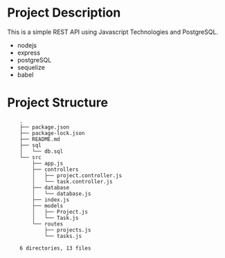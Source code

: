 # Project Description
This is a simple REST API using Javascript Technologies and PostgreSQL.
- nodejs
- express
- postgreSQL
- sequelize
- babel 

# Project Structure
```
    .
    ├── package.json
    ├── package-lock.json
    ├── README.md
    ├── sql
    │   └── db.sql
    └── src
        ├── app.js
        ├── controllers
        │   ├── project.controller.js
        │   └── task.controller.js
        ├── database
        │   └── database.js
        ├── index.js
        ├── models
        │   ├── Project.js
        │   └── Task.js
        └── routes
            ├── projects.js
            └── tasks.js

    6 directories, 13 files
```
